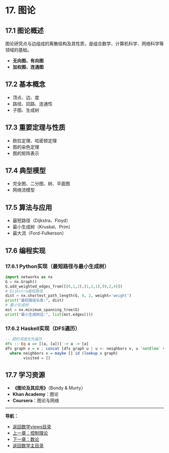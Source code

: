 # 17. 图论

## 17.1 图论概述

图论研究点与边组成的离散结构及其性质，是组合数学、计算机科学、网络科学等领域的基础。

- **无向图、有向图**
- **加权图、连通图**

## 17.2 基本概念

- 顶点、边、度
- 路径、回路、连通性
- 子图、生成树

## 17.3 重要定理与性质

- 欧拉定理、哈密顿定理
- 图的染色定理
- 图的矩阵表示

## 17.4 典型模型

- 完全图、二分图、树、平面图
- 网络流模型

## 17.5 算法与应用

- 最短路径（Dijkstra、Floyd）
- 最小生成树（Kruskal、Prim）
- 最大流（Ford-Fulkerson）

## 17.6 编程实现

### 17.6.1 Python实现（最短路径与最小生成树）

```python
import networkx as nx
G = nx.Graph()
G.add_weighted_edges_from([(0,1,2),(1,2,1),(0,2,4)])
# Dijkstra最短路径
dist = nx.shortest_path_length(G, 0, 2, weight='weight')
print("最短路径长度:", dist)
# 最小生成树
mst = nx.minimum_spanning_tree(G)
print("最小生成树边:", list(mst.edges()))
```

### 17.6.2 Haskell实现（DFS遍历）

```haskell
-- 图的深度优先遍历
dfs :: Eq a => [(a, [a])] -> a -> [a]
dfs graph v = v : concat [dfs graph u | u <- neighbors v, u `notElem` visited]
  where neighbors x = maybe [] id (lookup x graph)
        visited = []
```

## 17.7 学习资源

- **《图论及其应用》**（Bondy & Murty）
- **Khan Academy**：图论
- **Coursera**：图论与网络

---
**导航：**

- [返回数学views目录](README.md)
- [上一章：控制理论](16-ControlTheory.md)
- [下一章：数论](19-NumberTheory.md)
- [返回数学主目录](../README.md)
